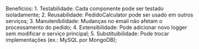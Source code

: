 ﻿Benefícios:
	1. Testabilidade: Cada componente pode ser testado isoladamente;
	2. Reusabilidade: PedidoCalculator pode ser usado em outros serviços;
	3. Manutenibilidade: Mudanças no email não afetam o processamento do pedido;
	4. Extensibilidade: Pode adicionar novo logger sem modificar o serviço principal;
	5. Substituibilidade: Pode trocar implementações (ex.: MySQL por MongoDB);